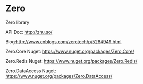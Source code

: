# Zero
Zero library  

API Doc: http://zhu.so/  

Blog:http://www.cnblogs.com/zerotech/p/5284949.html  

Zero.Core Nuget: https://www.nuget.org/packages/Zero.Core/  

Zero.Redis Nuget: https://www.nuget.org/packages/Zero.Redis/  

Zero.DataAccess Nuget: https://www.nuget.org/packages/Zero.DataAccess/  

